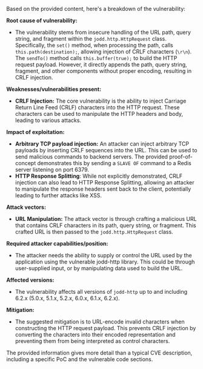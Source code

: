 Based on the provided content, here's a breakdown of the vulnerability:

**Root cause of vulnerability:**

- The vulnerability stems from insecure handling of the URL path, query string, and fragment within the `jodd.http.HttpRequest` class. Specifically, the `set()` method, when processing the path, calls `this.path(destination);`, allowing injection of CRLF characters (`\r\n`). The `sendTo()` method calls `this.buffer(true);` to build the HTTP request payload. However, it directly appends the path, query string, fragment, and other components without proper encoding, resulting in CRLF injection.

**Weaknesses/vulnerabilities present:**

- **CRLF Injection:** The core vulnerability is the ability to inject Carriage Return Line Feed (CRLF) characters into the HTTP request. These characters can be used to manipulate the HTTP headers and body, leading to various attacks.

**Impact of exploitation:**

- **Arbitrary TCP payload injection:** An attacker can inject arbitrary TCP payloads by inserting CRLF sequences into the URL. This can be used to send malicious commands to backend servers. The provided proof-of-concept demonstrates this by sending a `SLAVE OF` command to a Redis server listening on port 6379.
- **HTTP Response Splitting**: While not explicitly demonstrated, CRLF injection can also lead to HTTP Response Splitting, allowing an attacker to manipulate the response headers sent back to the client, potentially leading to further attacks like XSS.

**Attack vectors:**

- **URL Manipulation:** The attack vector is through crafting a malicious URL that contains CRLF characters in its path, query string, or fragment. This crafted URL is then passed to the `jodd.http.HttpRequest` class.

**Required attacker capabilities/position:**

- The attacker needs the ability to supply or control the URL used by the application using the vulnerable jodd-http library. This could be through user-supplied input, or by manipulating data used to build the URL.

**Affected versions:**

- The vulnerability affects all versions of `jodd-http` up to and including 6.2.x (5.0.x, 5.1.x, 5.2.x, 6.0.x, 6.1.x, 6.2.x).

**Mitigation:**

- The suggested mitigation is to URL-encode invalid characters when constructing the HTTP request payload. This prevents CRLF injection by converting the characters into their encoded representation and preventing them from being interpreted as control characters.

The provided information gives more detail than a typical CVE description, including a specific PoC and the vulnerable code sections.